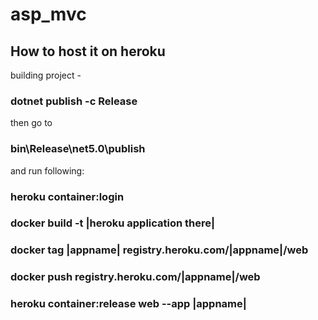 # asp_mvc

## How to host it on heroku

building project - 
### dotnet publish -c Release
then go to 
### bin\Release\net5.0\publish
and run following:
### heroku container:login
### docker build -t |heroku application there|
### docker tag |appname| registry.heroku.com/|appname|/web
### docker push registry.heroku.com/|appname|/web
### heroku container:release web --app |appname|
